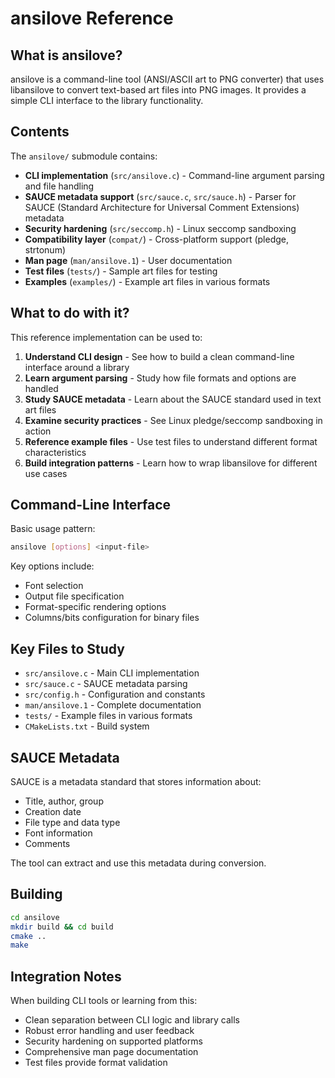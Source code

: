 # ansilove Reference

## What is ansilove?

ansilove is a command-line tool (ANSI/ASCII art to PNG converter) that uses libansilove to convert text-based art files into PNG images. It provides a simple CLI interface to the library functionality.

## Contents

The `ansilove/` submodule contains:

- **CLI implementation** (`src/ansilove.c`) - Command-line argument parsing and file handling
- **SAUCE metadata support** (`src/sauce.c`, `src/sauce.h`) - Parser for SAUCE (Standard Architecture for Universal Comment Extensions) metadata
- **Security hardening** (`src/seccomp.h`) - Linux seccomp sandboxing
- **Compatibility layer** (`compat/`) - Cross-platform support (pledge, strtonum)
- **Man page** (`man/ansilove.1`) - User documentation
- **Test files** (`tests/`) - Sample art files for testing
- **Examples** (`examples/`) - Example art files in various formats

## What to do with it?

This reference implementation can be used to:

1. **Understand CLI design** - See how to build a clean command-line interface around a library
2. **Learn argument parsing** - Study how file formats and options are handled
3. **Study SAUCE metadata** - Learn about the SAUCE standard used in text art files
4. **Examine security practices** - See Linux pledge/seccomp sandboxing in action
5. **Reference example files** - Use test files to understand different format characteristics
6. **Build integration patterns** - Learn how to wrap libansilove for different use cases

## Command-Line Interface

Basic usage pattern:
```bash
ansilove [options] <input-file>
```

Key options include:
- Font selection
- Output file specification
- Format-specific rendering options
- Columns/bits configuration for binary files

## Key Files to Study

- `src/ansilove.c` - Main CLI implementation
- `src/sauce.c` - SAUCE metadata parsing
- `src/config.h` - Configuration and constants
- `man/ansilove.1` - Complete documentation
- `tests/` - Example files in various formats
- `CMakeLists.txt` - Build system

## SAUCE Metadata

SAUCE is a metadata standard that stores information about:
- Title, author, group
- Creation date
- File type and data type
- Font information
- Comments

The tool can extract and use this metadata during conversion.

## Building

```bash
cd ansilove
mkdir build && cd build
cmake ..
make
```

## Integration Notes

When building CLI tools or learning from this:
- Clean separation between CLI logic and library calls
- Robust error handling and user feedback
- Security hardening on supported platforms
- Comprehensive man page documentation
- Test files provide format validation

